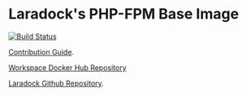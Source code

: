# Laradock's PHP-FPM Base Image

[![Build Status](https://travis-ci.org/laradock/php-fpm.svg?branch=master)](https://travis-ci.org/laradock/php-fpm)

[Contribution Guide](http://laradock.io/contributing/#edit-base-image).

[Workspace Docker Hub Repository](https://hub.docker.com/r/laradock/php-fpm/)

[Laradock Github Repository](https://github.com/Laradock/laradock).
